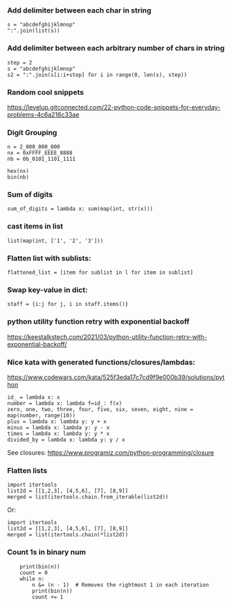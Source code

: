 ### Add delimiter between each char in string
```
s = "abcdefghijklmnop"
":".join(list(s)) 
```

### Add delimiter between each arbitrary number of chars in string
```
step = 2
s = "abcdefghijklmnop"
s2 = ":".join(s[i:i+step] for i in range(0, len(s), step))
```

### Random cool snippets
https://levelup.gitconnected.com/22-python-code-snippets-for-everyday-problems-4c6a216c33ae

### Digit Grouping
```
n = 2_000_000_000
nx = 0xFFFF_EEEE_8888
nb = 0b_0101_1101_1111

hex(nx)
bin(nb)

```

### Sum of digits

`sum_of_digits = lambda x: sum(map(int, str(x)))`

### cast items in list

`list(map(int, ['1', '2', '3']))`

### Flatten list with sublists: 

`flattened_list = [item for sublist in l for item in sublist]`

### Swap key-value in dict: 

`staff = {i:j for j, i in staff.items()}`

### python utility function retry with exponential backoff
https://keestalkstech.com/2021/03/python-utility-function-retry-with-exponential-backoff/

### Nice kata with generated functions/closures/lambdas:
https://www.codewars.com/kata/525f3eda17c7cd9f9e000b39/solutions/python

```
id_ = lambda x: x
number = lambda x: lambda f=id_: f(x)
zero, one, two, three, four, five, six, seven, eight, nine = map(number, range(10))
plus = lambda x: lambda y: y + x
minus = lambda x: lambda y: y - x
times = lambda x: lambda y: y * x
divided_by = lambda x: lambda y: y / x
```

See closures:
https://www.programiz.com/python-programming/closure

### Flatten lists
```
import itertools
list2d = [[1,2,3], [4,5,6], [7], [8,9]]
merged = list(itertools.chain.from_iterable(list2d))
```

Or:

```
import itertools
list2d = [[1,2,3], [4,5,6], [7], [8,9]]
merged = list(itertools.chain(*list2d))
```

### Count 1s in binary num
```
    print(bin(n))
    count = 0
    while n:
        n &= (n - 1)  # Removes the rightmost 1 in each iteration
        print(bin(n))
        count += 1
```
